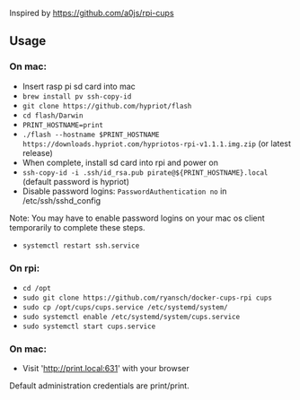Inspired by https://github.com/a0js/rpi-cups

## Usage

### On mac:
- Insert rasp pi sd card into mac
- `brew install pv ssh-copy-id`
- `git clone https://github.com/hypriot/flash`
- `cd flash/Darwin`
- `PRINT_HOSTNAME=print`
- `./flash --hostname $PRINT_HOSTNAME https://downloads.hypriot.com/hypriotos-rpi-v1.1.1.img.zip` (or latest release)
- When complete, install sd card into rpi and power on
- `ssh-copy-id -i .ssh/id_rsa.pub pirate@${PRINT_HOSTNAME}.local` (default password is hypriot)
- Disable password logins: `PasswordAuthentication no` in /etc/ssh/sshd_config

Note: You may have to enable password logins on your mac os client temporarily to complete these steps.
- `systemctl restart ssh.service`

### On rpi:

- `cd /opt`
- `sudo git clone https://github.com/ryansch/docker-cups-rpi cups`
- `sudo cp /opt/cups/cups.service /etc/systemd/system/`
- `sudo systemctl enable /etc/systemd/system/cups.service`
- `sudo systemctl start cups.service`

### On mac:

- Visit 'http://print.local:631' with your browser

Default administration credentials are print/print.
